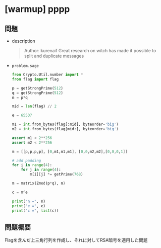 # [warmup] pppp

## 問題

* description
    > Author: kurenaif
    > Great research on witch has made it possible to split and duplicate messages
* `problem.sage`

    ```python
    from Crypto.Util.number import *
    from flag import flag

    p = getStrongPrime(512)
    q = getStrongPrime(512)
    n = p*q

    mid = len(flag) // 2

    e = 65537

    m1 = int.from_bytes(flag[:mid], byteorder='big')
    m2 = int.from_bytes(flag[mid:], byteorder='big')

    assert m1 < 2**256
    assert m2 < 2**256

    m = [[p,p,p,p], [0,m1,m1,m1], [0,0,m2,m2],[0,0,0,1]]

    # add padding
    for i in range(4):
        for j in range(4):
            m[i][j] *= getPrime(768)

    m = matrix(Zmod(p*q), m)

    c = m^e

    print("n =", n)
    print("e =", e)
    print("c =", list(c))
    ```

## 問題概要

Flagを含んだ上三角行列を作成し、それに対してRSA暗号を適用した問題
